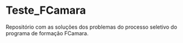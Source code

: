 # Teste_FCamara
Repositório com as soluções dos problemas do processo seletivo do programa de formação FCamara.
